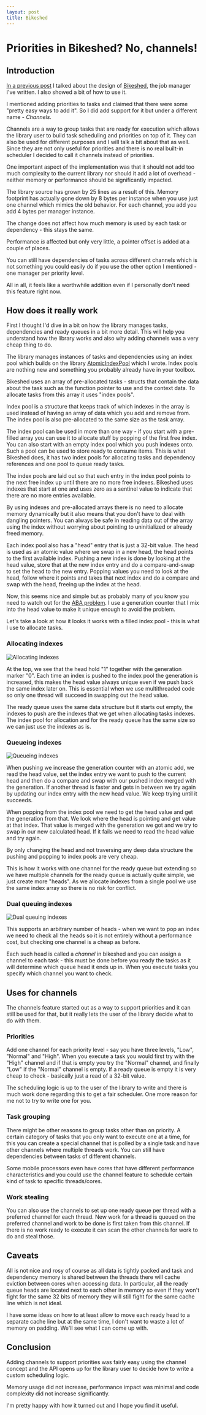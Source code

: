 ```yaml
---
layout: post
title: Bikeshed
---
```


# Priorities in Bikeshed? No, channels!

## Introduction
[In a previous post](https://danengelbrecht.github.io/Bikeshed/) I talked about the design of [Bikeshed](https://github.com/DanEngelbrecht/bikeshed), the job manager I've written. I also showed a bit of how to use it.

I mentioned adding priorities to tasks and claimed that there were some "pretty easy ways to add it". So I did add support for it but under a different name - *Channels*.

Channels are a way to group tasks that are ready for execution which allows the library user to build task scheduling and priorities on top of it. They can also be used for different purposes and I will talk a bit about that as well. Since they are not only useful for priorities and there is no real built-in scheduler I decided to call it channels instead of priorities.

One important aspect of the implementation was that it should not add too much complexity to the current library nor should it add a lot of overhead - neither memory or performance should be significantly impacted.

The library source has grown by 25 lines as a result of this. Memory footprint has actually gone down by 8 bytes per instance when you use just one channel which mimics the old behavior. For each channel, you add you add 4 bytes per manager instance.

The change does not affect how much memory is used by each task or dependency - this stays the same.

Performance *is* affected but only very little, a pointer offset is added at a couple of places.

You can still have dependencies of tasks across different channels which is not something you could easily do if you use the other option I mentioned - one manager per priority level.

All in all, it feels like a worthwhile addition even if I personally don't need this feature right now.

## How does it really work
First I thought I'd dive in a bit on how the library manages tasks, dependencies and ready queues in a bit more detail. This will help you understand how the library works and also why adding channels was a very cheap thing to do.

The library manages instances of tasks and dependencies using an index pool which builds on the library [AtomicIndexPool](https://github.com/DanEngelbrecht/AtomicIndexPool) which I wrote. Index pools are nothing new and something you probably already have in your toolbox.

Bikeshed uses an array of pre-allocated tasks - structs that contain the data about the task such as the function pointer to use and the context data. To allocate tasks from this array it uses "index pools".

Index pool is a structure that keeps track of which indexes in the array is used instead of having an array of data which you add and remove from. The index pool is also pre-allocated to the same size as the task array.

The index pool can be used in more than one way - if you start with a pre-filled array you can use it to allocate stuff by popping of the first free index. You can also start with an empty index pool which you push indexes onto. Such a pool can be used to store ready to consume items. This is what Bikeshed does, it has two index pools for allocating tasks and dependency references and one pool to queue ready tasks.

The index pools are laid out so that each entry in the index pool points to the next free index up until there are no more free indexes. Bikeshed uses indexes that start at one and uses zero as a sentinel value to indicate that there are no more entries available.

By using indexes and pre-allocated arrays there is no need to allocate memory dynamically but it also means that you don't have to deal with dangling pointers. You can always be safe in reading data out of the array using the index without worrying about pointing to uninitialized or already freed memory.

Each index pool also has a "head" entry that is just a 32-bit value. The head is used as an atomic value where we swap in a new head, the head points to the first available index. Pushing a new index is done by looking at the head value, store that at the new index entry and do a compare-and-swap to set the head to the new entry. Popping values you need to look at the head, follow where it points and takes that next index and do a compare and swap with the head, freeing up the index at the head.

Now, this seems nice and simple but as probably many of you know you need to watch out for the  [ABA problem](https://en.wikipedia.org/wiki/ABA_problem). I use a generation counter that I mix into the head value to make it unique enough to avoid the problem.

Let's take a look at how it looks it works with a filled index pool - this is what I use to allocate tasks.

### Allocating indexes
![Allocating indexes](../images/index-pool-Allocator.jpg)

At the top, we see that the head hold "1" together with the generation marker "0". Each time an index is pushed to the index pool the generation is increased, this makes the head value always unique even if we push back the same index later on. This is essential when we use multithreaded code so only one thread will succeed in swapping out the head value.

The ready queue uses the same data structure but it starts out empty, the indexes to push are the indexes that we get when allocating tasks indexes. The index pool for allocation and for the ready queue has the same size so we can just use the indexes as is.

### Queueing indexes
![Queueing indexes](../images/index-pool-Single-head-queue.jpg)

When pushing we increase the generation counter with an atomic add, we read the head value, set the index entry we want to push to the current head and then do a compare and swap with our pushed index merged with the generation. If another thread is faster and gets in between we try again by updating our index entry with the new head value. We keep trying until it succeeds.

When popping from the index pool we need to get the head value and get the generation from that. We look where the head is pointing and get value at that index. That value is merged with the generation we got and we try to swap in our new calculated head. If it fails we need to read the head value and try again.

By only changing the head and not traversing any deep data structure the pushing and popping to index pools are very cheap.

This is how it works with one channel for the ready queue but extending so we have multiple channels for the ready queue is actually quite simple, we just create more "heads". As we allocate indexes from a single pool we use the same index array so there is no risk for conflict.

### Dual queuing indexes
![Dual queuing indexes](../images/index-pool-Dual-head-queue.jpg)

This supports an arbitrary number of heads - when we want to pop an index we need to check all the heads so it is not entirely without a performance cost, but checking one channel is a cheap as before.

Each such head is called a *channel* in bikeshed and you can assign a channel to each task - this must be done before you ready the tasks as it will determine which queue head it ends up in. When you execute tasks you specify which channel you want to check.

## Uses for channels
The channels feature started out as a way to support priorities and it can still be used for that, but it really lets the user of the library decide what to do with them.

### Priorities
Add one channel for each priority level - say you have three levels, "Low", "Normal" and "High". When you execute a task you would first try with the "High" channel and if that is empty you try the "Normal" channel, and finally "Low" if the "Normal" channel is empty. If a ready queue is empty it is very cheap to check - basically just a read of a 32-bit value.

The scheduling logic is up to the user of the library to write and there is much work done regarding this to get a fair scheduler. One more reason for me not to try to write one for you.

### Task grouping
There might be other reasons to group tasks other than on priority. A certain category of tasks that you only want to execute one at a time, for this you can create a special channel that is polled by a single task and have other channels where multiple threads work. You can still have dependencies between tasks of different channels.

Some mobile processors even have cores that have different performance characteristics and you could use the channel feature to schedule certain kind of task to specific threads/cores.

### Work stealing
You can also use the channels to set up one ready queue per thread with a preferred channel for each thread. New work for a thread is queued on the preferred channel and work to be done is first taken from this channel. If there is no work ready to execute it can scan the other channels for work to do and steal those.

## Caveats
All is not nice and rosy of course as all data is tightly packed and task and dependency memory is shared between the threads there will cache eviction between cores when accessing data. In particular, all the ready queue heads are located next to each other in memory so even if they won't fight for the same 32 bits of memory they will still fight for the same cache line which is not ideal.

I have some ideas on how to at least allow to move each ready head to a separate cache line but at the same time, I don't want to waste a lot of memory on padding. We'll see what I can come up with.

## Conclusion
Adding channels to support priorities was fairly easy using the channel concept and the API opens up for the library user to decide how to write a custom scheduling logic.

Memory usage did not increase, performance impact was minimal and code complexity did not increase significantly.

I'm pretty happy with how it turned out and I hope you find it useful.
